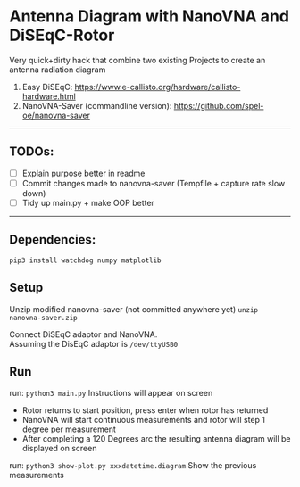 # Antenna Diagram with NanoVNA and DiSEqC-Rotor

Very quick+dirty hack that combine two existing Projects to create an antenna radiation diagram

1. Easy DiSEqC: https://www.e-callisto.org/hardware/callisto-hardware.html
2. NanoVNA-Saver (commandline version): https://github.com/spel-oe/nanovna-saver

<hr>

## TODOs:

- [ ] Explain purpose better in readme
- [ ] Commit changes made to nanovna-saver (Tempfile + capture rate slow down)
- [ ] Tidy up main.py + make OOP better
<hr>

## Dependencies:

`pip3 install watchdog numpy matplotlib`

## Setup

Unzip modified nanovna-saver (not committed anywhere yet)
`unzip nanovna-saver.zip`

Connect DiSEqC adaptor and NanoVNA.  
Assuming the DisEqC adaptor is `/dev/ttyUSB0`

## Run
run: `python3 main.py`
Instructions will appear on screen
* Rotor returns to start position, press enter when rotor has returned
* NanoVNA will start continuous measurements and rotor will step 1 degree per measurement
* After completing a 120 Degrees arc the resulting antenna diagram will be displayed on screen

run: `python3 show-plot.py xxxdatetime.diagram`
Show the previous measurements
